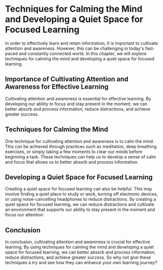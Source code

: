 Techniques for Calming the Mind and Developing a Quiet Space for Focused Learning
==================================================================================================================================

In order to effectively learn and retain information, it is important to cultivate attention and awareness. However, this can be challenging in today's fast-paced and constantly connected world. In this chapter, we will explore techniques for calming the mind and developing a quiet space for focused learning.

Importance of Cultivating Attention and Awareness for Effective Learning
------------------------------------------------------------------------

Cultivating attention and awareness is essential for effective learning. By developing our ability to focus and stay present in the moment, we can better absorb and process information, reduce distractions, and achieve greater success.

Techniques for Calming the Mind
-------------------------------

One technique for cultivating attention and awareness is to calm the mind. This can be achieved through practices such as meditation, deep breathing exercises, or simply taking a few moments to clear our minds before beginning a task. These techniques can help us to develop a sense of calm and focus that allows us to better absorb and process information.

Developing a Quiet Space for Focused Learning
---------------------------------------------

Creating a quiet space for focused learning can also be helpful. This may involve finding a quiet place to study or work, turning off electronic devices, or using noise-cancelling headphones to reduce distractions. By creating a quiet space for focused learning, we can reduce distractions and cultivate an environment that supports our ability to stay present in the moment and focus our attention.

Conclusion
----------

In conclusion, cultivating attention and awareness is crucial for effective learning. By using techniques for calming the mind and developing a quiet space for focused learning, we can better absorb and process information, reduce distractions, and achieve greater success. So why not give these techniques a try and see how they can enhance your own learning journey?
